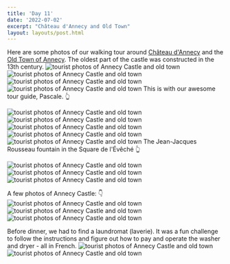 ```yaml
---
title: 'Day 11'
date: '2022-07-02'
excerpt: "Château d'Annecy and Old Town"
layout: layouts/post.html
---
```


Here are some photos of our walking tour around [Château d'Annecy](https://musees.annecy.fr/eng/Annecy-Castle) and the [Old Town of Annecy](https://en.lac-annecy.com/must-sees/the-old-town-of-annecy/). The oldest part of the castle was constructed in the 13th century.
![tourist photos of Annecy Castle and old town](/images/Day-11/annecy-1.jpeg)
![tourist photos of Annecy Castle and old town](/images/Day-11/annecy-3.jpeg)
![tourist photos of Annecy Castle and old town](/images/Day-11/annecy-2.jpeg)
![tourist photos of Annecy Castle and old town](/images/Day-11/annecy-4.jpeg)
This is with our awesome tour guide, Pascale. 👆

![tourist photos of Annecy Castle and old town](/images/Day-11/annecy-5.jpeg)
![tourist photos of Annecy Castle and old town](/images/Day-11/annecy-6.jpeg)
![tourist photos of Annecy Castle and old town](/images/Day-11/annecy-10.jpeg)
![tourist photos of Annecy Castle and old town](/images/Day-11/annecy-11.jpeg)
![tourist photos of Annecy Castle and old town](/images/Day-11/annecy-12.jpeg)
The Jean-Jacques Rousseau fountain in the Square de l'Évêché 👆

![tourist photos of Annecy Castle and old town](/images/Day-11/annecy-16.jpeg)
![tourist photos of Annecy Castle and old town](/images/Day-11/annecy-17.jpeg)
![tourist photos of Annecy Castle and old town](/images/Day-11/annecy-7.jpeg)

A few photos of Annecy Castle: 👇
![tourist photos of Annecy Castle and old town](/images/Day-11/annecy-13.jpeg)
![tourist photos of Annecy Castle and old town](/images/Day-11/annecy-14.jpeg)
![tourist photos of Annecy Castle and old town](/images/Day-11/annecy-15.jpeg)

Before dinner, we had to find a laundromat (laverie). It was a fun challenge to follow the instructions and figure out how to pay and operate the washer and dryer - all in French.
![tourist photos of Annecy Castle and old town](/images/Day-11/annecy-8.jpeg)
![tourist photos of Annecy Castle and old town](/images/Day-11/annecy-9.jpeg)
